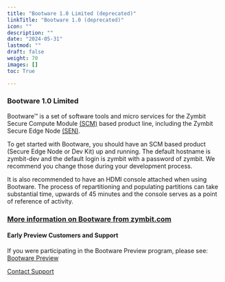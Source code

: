 ```yaml
---
title: "Bootware 1.0 Limited (deprecated)"
linkTitle: "Bootware 1.0 (deprecated)"
icon: ""
description: ""
date: "2024-05-31"
lastmod: ""
draft: false
weight: 70
images: []
toc: True

---
```



### Bootware 1.0 Limited 

Bootware™ is a set of software tools and micro services for the Zymbit Secure Compute Module [(SCM)](https://www.zymbit.com/scm/) based product line, including the Zymbit Secure Edge Node [(SEN)](https://www.zymbit.com/secure-compute-node/). 

To get started with Bootware, you should have an SCM based product (Secure Edge Node or Dev Kit) up and running. The default hostname is zymbit-dev and the default login is zymbit with a password of zymbit. We recommend you change those during your development process.

It is also recommended to have an HDMI console attached when using Bootware. The process of repartitioning and populating partitions can take substantial time, upwards of 45 minutes and the console serves as a point of reference of activity.

### [More information on Bootware from zymbit.com](https://www.zymbit.com/bootware/)


#### Early Preview Customers and Support
    
If you were participating in the Bootware Preview program, please see: [Bootware Preview](../bootware-preview)

[Contact Support](mailto:support@zymbit.com)



